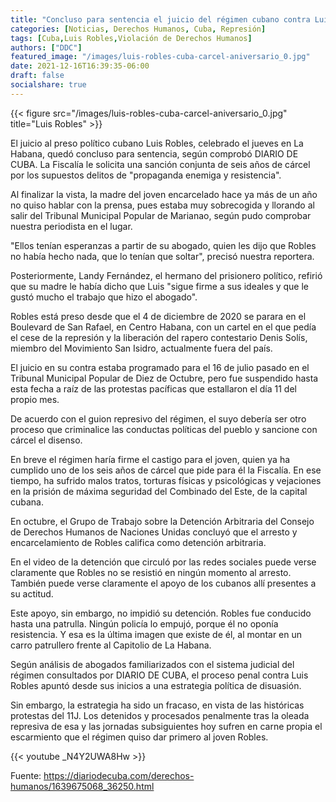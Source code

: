 ```yaml
---
title: "Concluso para sentencia el juicio del régimen cubano contra Luis Robles"
categories: [Noticias, Derechos Humanos, Cuba, Represión]
tags: [Cuba,Luis Robles,Violación de Derechos Humanos]
authors: ["DDC"]
featured_image: "/images/luis-robles-cuba-carcel-aniversario_0.jpg"
date: 2021-12-16T16:39:35-06:00
draft: false
socialshare: true
---
```

{{< figure src="/images/luis-robles-cuba-carcel-aniversario_0.jpg" title="Luis Robles" >}}

El juicio al preso político cubano Luis Robles, celebrado el jueves en La Habana, quedó concluso para sentencia, según comprobó DIARIO DE CUBA. La Fiscalía le solicita una sanción conjunta de seis años de cárcel por los supuestos delitos de "propaganda enemiga y resistencia".

Al finalizar la vista, la madre del joven encarcelado hace ya más de un año no quiso hablar con la prensa, pues estaba muy sobrecogida y llorando al salir del Tribunal Municipal Popular de Marianao, según pudo comprobar nuestra periodista en el lugar.

"Ellos tenían esperanzas a partir de su abogado, quien les dijo que Robles no había hecho nada, que lo tenían que soltar", precisó nuestra reportera.

Posteriormente, Landy Fernández, el hermano del prisionero político, refirió que su madre le había dicho que Luis "sigue firme a sus ideales y que le gustó mucho el trabajo que hizo el abogado".

Robles está preso desde que el 4 de diciembre de 2020 se parara en el Boulevard de San Rafael, en Centro Habana, con un cartel en el que pedía el cese de la represión y la liberación del rapero contestario Denis Solís, miembro del Movimiento San Isidro, actualmente fuera del país.

El juicio en su contra estaba programado para el 16 de julio pasado en el Tribunal Municipal Popular de Diez de Octubre, pero fue suspendido hasta esta fecha a raíz de las protestas pacíficas que estallaron el día 11 del propio mes.

De acuerdo con el guion represivo del régimen, el suyo debería ser otro proceso que criminalice las conductas políticas del pueblo y sancione con cárcel el disenso.

En breve el régimen haría firme el castigo para el joven, quien ya ha cumplido uno de los seis años de cárcel que pide para él la Fiscalía. En ese tiempo, ha sufrido malos tratos, torturas físicas y psicológicas y vejaciones en la prisión de máxima seguridad del Combinado del Este, de la capital cubana.

En octubre, el Grupo de Trabajo sobre la Detención Arbitraria del Consejo de Derechos Humanos de Naciones Unidas concluyó que el arresto y encarcelamiento de Robles califica como detención arbitraria.

En el video de la detención que circuló por las redes sociales puede verse claramente que Robles no se resistió en ningún momento al arresto. También puede verse claramente el apoyo de los cubanos allí presentes a su actitud.

Este apoyo, sin embargo, no impidió su detención. Robles fue conducido hasta una patrulla. Ningún policía lo empujó, porque él no oponía resistencia. Y esa es la última imagen que existe de él, al montar en un carro patrullero frente al Capitolio de La Habana.

Según análisis de abogados familiarizados con el sistema judicial del régimen consultados por DIARIO DE CUBA, el proceso penal contra Luis Robles apuntó desde sus inicios a una estrategia política de disuasión.

Sin embargo, la estrategia ha sido un fracaso, en vista de las históricas protestas del 11J. Los detenidos y procesados penalmente tras la oleada represiva de esa y las jornadas subsiguientes hoy sufren en carne propia el escarmiento que el régimen quiso dar primero al joven Robles.

{{< youtube _N4Y2UWA8Hw >}}

Fuente: https://diariodecuba.com/derechos-humanos/1639675068_36250.html